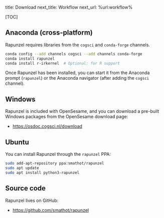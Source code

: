 title: Download
next_title: Workflow
next_url: %url:workflow%


[TOC]


## Anaconda (cross-platform)

Rapunzel requires libraries from the `cogsci` and `conda-forge` channels.

```bash
conda config --add channels cogsci --add channels conda-forge
conda install rapunzel
conda install r-irkernel  # Optional: for R support
```

Once Rapunzel has been installed, you can start it from the Anaconda prompt (`rapunzel`) or the Anaconda navigator (after adding the `cogsci` channel).


## Windows

Rapunzel is included with OpenSesame, and you can download a pre-built Windows packages from the OpenSesame download page:

- <https://osdoc.cogsci.nl/download>


## Ubuntu

You can install Rapunzel through the `rapunzel` PPA:

```bash
sudo add-apt-repository ppa:smathot/rapunzel
sudo apt update
sudo apt install python3-rapunzel
```


## Source code

Rapunzel lives on GitHub:

- <https://github.com/smathot/rapunzel>
